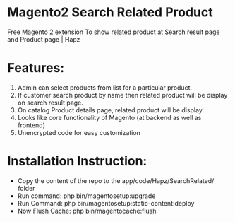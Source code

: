 # Magento2 Search Related Product

Free Magento 2 extension To show related product at Search result page and Product page | Hapz

# Features:
1.	Admin can select products from list for a particular product.
2.	If customer search product by name then related product will be display on search result page.
3.	On catalog Product details page, related product will be display.
4.	Looks like core functionality of Magento (at backend as well as frontend)
5.	Unencrypted code for easy customization

# Installation Instruction:
- Copy the content of the repo to the app/code/Hapz/SearchRelated/ folder
- Run command: php bin/magentosetup:upgrade
- Run Command: php bin/magentosetup:static-content:deploy
- Now Flush Cache: php bin/magentocache:flush
